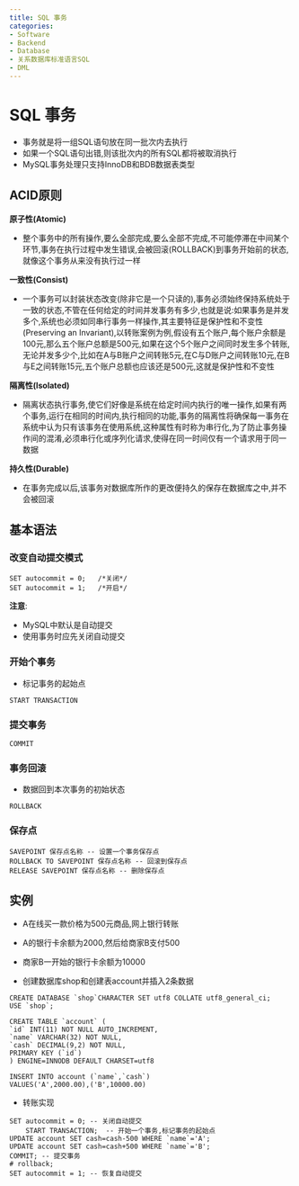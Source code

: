 ```yaml
---
title: SQL 事务
categories:
- Software
- Backend
- Database
- 关系数据库标准语言SQL
- DML
---
```

# SQL 事务

- 事务就是将一组SQL语句放在同一批次内去执行
- 如果一个SQL语句出错,则该批次内的所有SQL都将被取消执行
- MySQL事务处理只支持InnoDB和BDB数据表类型

## ACID原则

**原子性(Atomic)**

- 整个事务中的所有操作,要么全部完成,要么全部不完成,不可能停滞在中间某个环节,事务在执行过程中发生错误,会被回滚(ROLLBACK)到事务开始前的状态,就像这个事务从来没有执行过一样

**一致性(Consist)**

- 一个事务可以封装状态改变(除非它是一个只读的),事务必须始终保持系统处于一致的状态,不管在任何给定的时间并发事务有多少,也就是说:如果事务是并发多个,系统也必须如同串行事务一样操作,其主要特征是保护性和不变性(Preserving an Invariant),以转账案例为例,假设有五个账户,每个账户余额是100元,那么五个账户总额是500元,如果在这个5个账户之间同时发生多个转账,无论并发多少个,比如在A与B账户之间转账5元,在C与D账户之间转账10元,在B与E之间转账15元,五个账户总额也应该还是500元,这就是保护性和不变性

**隔离性(Isolated)**

- 隔离状态执行事务,使它们好像是系统在给定时间内执行的唯一操作,如果有两个事务,运行在相同的时间内,执行相同的功能,事务的隔离性将确保每一事务在系统中认为只有该事务在使用系统,这种属性有时称为串行化,为了防止事务操作间的混淆,必须串行化或序列化请求,使得在同一时间仅有一个请求用于同一数据

**持久性(Durable)**

- 在事务完成以后,该事务对数据库所作的更改便持久的保存在数据库之中,并不会被回滚

## 基本语法

### 改变自动提交模式

```mysql
SET autocommit = 0;   /*关闭*/
SET autocommit = 1;   /*开启*/
```

**注意**:

- MySQL中默认是自动提交
- 使用事务时应先关闭自动提交

### 开始个事务

- 标记事务的起始点

```mysql
START TRANSACTION
```

### 提交事务

```mysql
COMMIT
```

### 事务回滚

- 数据回到本次事务的初始状态

```mysql
ROLLBACK
```

### 保存点

```mysql
SAVEPOINT 保存点名称 -- 设置一个事务保存点
ROLLBACK TO SAVEPOINT 保存点名称 -- 回滚到保存点
RELEASE SAVEPOINT 保存点名称 -- 删除保存点
```



## 实例

- A在线买一款价格为500元商品,网上银行转账

- A的银行卡余额为2000,然后给商家B支付500

- 商家B一开始的银行卡余额为10000



- 创建数据库shop和创建表account并插入2条数据

```mysql
CREATE DATABASE `shop`CHARACTER SET utf8 COLLATE utf8_general_ci;
USE `shop`;

CREATE TABLE `account` (
`id` INT(11) NOT NULL AUTO_INCREMENT,
`name` VARCHAR(32) NOT NULL,
`cash` DECIMAL(9,2) NOT NULL,
PRIMARY KEY (`id`)
) ENGINE=INNODB DEFAULT CHARSET=utf8

INSERT INTO account (`name`,`cash`)
VALUES('A',2000.00),('B',10000.00)
```

- 转账实现

```mysql
SET autocommit = 0; -- 关闭自动提交
    START TRANSACTION;  -- 开始一个事务,标记事务的起始点
UPDATE account SET cash=cash-500 WHERE `name`='A';
UPDATE account SET cash=cash+500 WHERE `name`='B';
COMMIT; -- 提交事务
# rollback;
SET autocommit = 1; -- 恢复自动提交
```
